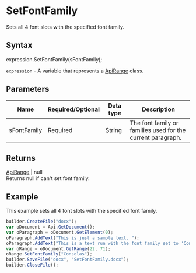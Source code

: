 # SetFontFamily

Sets all 4 font slots with the specified font family.

## Syntax

expression.SetFontFamily(sFontFamily);

`expression` - A variable that represents a [ApiRange](../ApiRange.md) class.

## Parameters

| **Name** | **Required/Optional** | **Data type** | **Description** |
| ------------- | ------------- | ------------- | ------------- |
| sFontFamily | Required | String | The font family or families used for the current paragraph. |

## Returns

[ApiRange](../ApiRange.md) &#124; null
<br> Returns null if can't set font family.

## Example

This example sets all 4 font slots with the specified font family.

```javascript
builder.CreateFile("docx");
var oDocument = Api.GetDocument();
var oParagraph = oDocument.GetElement(0);
oParagraph.AddText("This is just a sample text. ");
oParagraph.AddText("This is a text run with the font family set to 'Comic Sans MS'.");
var oRange = oDocument.GetRange(22, 71);
oRange.SetFontFamily("Consolas");
builder.SaveFile("docx", "SetFontFamily.docx");
builder.CloseFile();
```